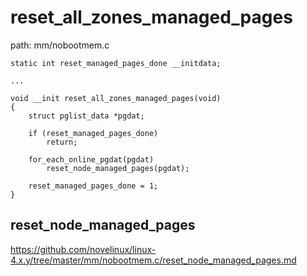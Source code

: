 reset_all_zones_managed_pages
========================================

path: mm/nobootmem.c
```
static int reset_managed_pages_done __initdata;

...

void __init reset_all_zones_managed_pages(void)
{
    struct pglist_data *pgdat;

    if (reset_managed_pages_done)
        return;

    for_each_online_pgdat(pgdat)
        reset_node_managed_pages(pgdat);

    reset_managed_pages_done = 1;
}
```

reset_node_managed_pages
----------------------------------------

https://github.com/novelinux/linux-4.x.y/tree/master/mm/nobootmem.c/reset_node_managed_pages.md
